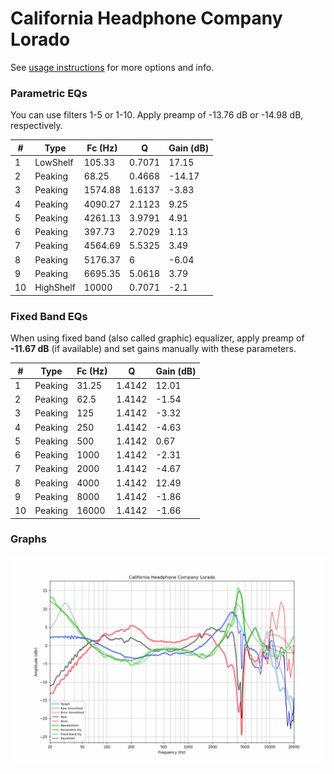 # California Headphone Company Lorado
See [usage instructions](https://github.com/jaakkopasanen/AutoEq#usage) for more options and info.

### Parametric EQs
You can use filters 1-5 or 1-10. Apply preamp of -13.76 dB or -14.98 dB, respectively.

|   # | Type      |   Fc (Hz) |      Q |   Gain (dB) |
|-----|-----------|-----------|--------|-------------|
|   1 | LowShelf  |    105.33 | 0.7071 |       17.15 |
|   2 | Peaking   |     68.25 | 0.4668 |      -14.17 |
|   3 | Peaking   |   1574.88 | 1.6137 |       -3.83 |
|   4 | Peaking   |   4090.27 | 2.1123 |        9.25 |
|   5 | Peaking   |   4261.13 | 3.9791 |        4.91 |
|   6 | Peaking   |    397.73 | 2.7029 |        1.13 |
|   7 | Peaking   |   4564.69 | 5.5325 |        3.49 |
|   8 | Peaking   |   5176.37 | 6      |       -6.04 |
|   9 | Peaking   |   6695.35 | 5.0618 |        3.79 |
|  10 | HighShelf |  10000    | 0.7071 |       -2.1  |

### Fixed Band EQs
When using fixed band (also called graphic) equalizer, apply preamp of **-11.67 dB** (if available) and set gains manually with these parameters.

|   # | Type    |   Fc (Hz) |      Q |   Gain (dB) |
|-----|---------|-----------|--------|-------------|
|   1 | Peaking |     31.25 | 1.4142 |       12.01 |
|   2 | Peaking |     62.5  | 1.4142 |       -1.54 |
|   3 | Peaking |    125    | 1.4142 |       -3.32 |
|   4 | Peaking |    250    | 1.4142 |       -4.63 |
|   5 | Peaking |    500    | 1.4142 |        0.67 |
|   6 | Peaking |   1000    | 1.4142 |       -2.31 |
|   7 | Peaking |   2000    | 1.4142 |       -4.67 |
|   8 | Peaking |   4000    | 1.4142 |       12.49 |
|   9 | Peaking |   8000    | 1.4142 |       -1.86 |
|  10 | Peaking |  16000    | 1.4142 |       -1.66 |

### Graphs
![](./California%20Headphone%20Company%20Lorado.png)
